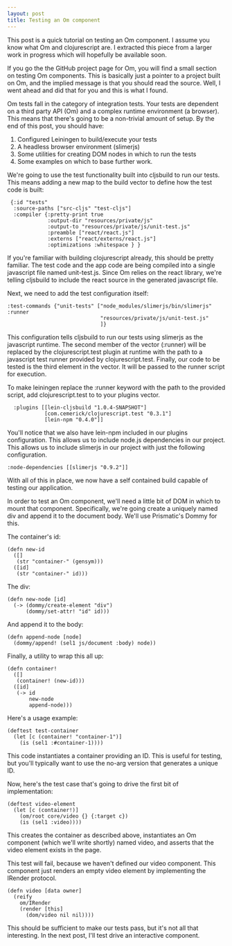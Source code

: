 ```yaml
---
layout: post
title: Testing an Om component
---
```


This post is a quick tutorial on testing an Om component.  I assume you know
what Om and clojurescript are.  I extracted this piece from a larger work in
progress which will hopefully be available soon.

If you go the the GitHub project page for Om, you will find a small section on
testing Om components.  This is basically just a pointer to a project built on
Om, and the implied message is that you should read the source.  Well, I went
ahead and did that for you and this is what I found.

Om tests fall in the category of integration tests.  Your tests are dependent
on a third party API (Om) and a complex runtime environment (a browser).  This
means that there's going to be a non-trivial amount of setup.  By the end of
this post, you should have:

1. Configured Leiningen to build/execute your tests
2. A headless browser environment (slimerjs)
3. Some utilities for creating DOM nodes in which to run the tests
4. Some examples on which to base further work.

We're going to use the test functionality built into cljsbuild to run our
tests.  This means adding a new map to the build vector to define how the test
code is built:

     {:id "tests"
      :source-paths ["src-cljs" "test-cljs"]
      :compiler {:pretty-print true
                 :output-dir "resources/private/js"
                 :output-to "resources/private/js/unit-test.js"
                 :preamble ["react/react.js"]
                 :externs ["react/externs/react.js"]
                 :optimizations :whitespace } }

If you're familiar with building clojurescript already, this should be pretty
familiar.  The test code and the app code are being compiled into a single
javascript file named unit-test.js.  Since Om relies on the react library,
we're telling cljsbuild to include the react source in the generated
javascript file.

Next, we need to add the test configuration itself:

    :test-commands {"unit-tests" ["node_modules/slimerjs/bin/slimerjs" :runner
                                  "resources/private/js/unit-test.js"
                                  ]}

This configuration tells cljsbuild to run our tests using slimerjs as the
javascript runtime.  The second member of the vector (:runner) will be replaced
by the clojurescript.test plugin at runtime with the path to a javascript test
runner provided by clojurescript.test.  Finally, our code to be tested is the
third element in the vector.  It will be passed to the runner script for
execution.

To make leiningen replace the :runner keyword with the path to the provided
script, add clojurescript.test to to your plugins vector.

      :plugins [[lein-cljsbuild "1.0.4-SNAPSHOT"]
                [com.cemerick/clojurescript.test "0.3.1"]
                [lein-npm "0.4.0"]]

You'll notice that we also have lein-npm included in our plugins
configuration.  This allows us to include node.js dependencies in our project.
This allows us to include slimerjs in our project with just the following
configuration.

    :node-dependencies [[slimerjs "0.9.2"]]

With all of this in place, we now have a self contained build capable of
testing our application.

In order to test an Om component, we'll need a little bit of DOM in which to
mount that component.  Specifically, we're going create a uniquely named div
and append it to the document body. We'll use Prismatic's Dommy for this.

The container's id:

    (defn new-id 
      ([]
       (str "container-" (gensym)))
      ([id]
       (str "container-" id)))

The div:

    (defn new-node [id]
      (-> (dommy/create-element "div")
          (dommy/set-attr! "id" id)))

And append it to the body:

    (defn append-node [node]
      (dommy/append! (sel1 js/document :body) node))

Finally, a utility to wrap this all up:

    (defn container!
      ([]
       (container! (new-id)))
      ([id]
       (-> id
           new-node
           append-node)))

Here's a usage example:

    (deftest test-container
      (let [c (container! "container-1")]
        (is (sel1 :#container-1))))

This code instantiates a container providing an ID.  This is useful for
testing, but you'll typically want to use the no-arg version that generates a
unique ID.

Now, here's the test case that's going to drive the first bit of implementation:

    (deftest video-element
      (let [c (container!)]
        (om/root core/video {} {:target c})
        (is (sel1 :video))))

This creates the container as described above, instantiates an Om component
(which we'll write shortly) named video, and asserts that the video element
exists in the page.

This test will fail, because we haven't defined our video component.  This
component just renders an empty video element by implementing the IRender
protocol.

    (defn video [data owner]
      (reify
        om/IRender
        (render [this]
          (dom/video nil nil))))

This should be sufficient to make our tests pass, but it's not all that
interesting.  In the next post, I'll test drive an interactive component.

